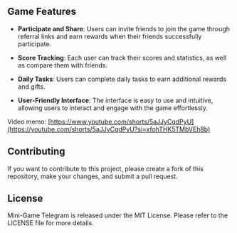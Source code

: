 ## Game Features

- **Participate and Share**: Users can invite friends to join the game through referral links and earn rewards when their friends successfully participate.

- **Score Tracking**: Each user can track their scores and statistics, as well as compare them with friends.

- **Daily Tasks**: Users can complete daily tasks to earn additional rewards and gifts.

- **User-Friendly Interface**: The interface is easy to use and intuitive, allowing users to interact and engage with the game effortlessly.

Video memo: [https://www.youtube.com/shorts/5aJJyCqdPyU](https://youtube.com/shorts/5aJJyCqdPyU?si=xfohTHK5TMbVEh8b)

## Contributing

If you want to contribute to this project, please create a fork of this repository, make your changes, and submit a pull request.

## License

Mini-Game Telegram is released under the MIT License. Please refer to the LICENSE file for more details.
